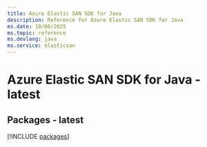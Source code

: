 ```yaml
---
title: Azure Elastic SAN SDK for Java
description: Reference for Azure Elastic SAN SDK for Java
ms.date: 10/08/2025
ms.topic: reference
ms.devlang: java
ms.service: elasticsan
---
```

# Azure Elastic SAN SDK for Java - latest
## Packages - latest
[!INCLUDE [packages](elastic-san-index.md)]